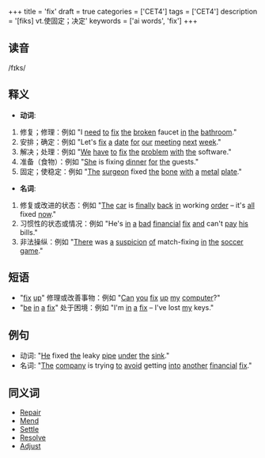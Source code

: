 +++
title = 'fix'
draft = true
categories = ['CET4']
tags = ['CET4']
description = '[fiks] vt.使固定；决定'
keywords = ['ai words', 'fix']
+++

## 读音
/fɪks/

## 释义
- **动词**:
1. 修复；修理：例如 "I [need](/zh/post/need/) [to](/zh/post/to/) [fix](/zh/post/fix/) [the](/zh/post/the/) [broken](/zh/post/broken/) faucet [in](/zh/post/in/) [the](/zh/post/the/) [bathroom](/zh/post/bathroom/)."
2. 安排；确定：例如 "Let's [fix](/zh/post/fix/) [a](/zh/post/a/) [date](/zh/post/date/) [for](/zh/post/for/) [our](/zh/post/our/) [meeting](/zh/post/meeting/) [next](/zh/post/next/) [week](/zh/post/week/)."
3. 解决；处理：例如 "[We](/zh/post/we/) [have](/zh/post/have/) [to](/zh/post/to/) [fix](/zh/post/fix/) [the](/zh/post/the/) [problem](/zh/post/problem/) [with](/zh/post/with/) [the](/zh/post/the/) software."
4. 准备（食物）：例如 "[She](/zh/post/she/) is fixing [dinner](/zh/post/dinner/) [for](/zh/post/for/) [the](/zh/post/the/) guests."
5. 固定；使稳定：例如 "[The](/zh/post/the/) [surgeon](/zh/post/surgeon/) fixed [the](/zh/post/the/) [bone](/zh/post/bone/) [with](/zh/post/with/) [a](/zh/post/a/) [metal](/zh/post/metal/) [plate](/zh/post/plate/)."

- **名词**:
1. 修复或改进的状态：例如 "[The](/zh/post/the/) [car](/zh/post/car/) is [finally](/zh/post/finally/) [back](/zh/post/back/) [in](/zh/post/in/) working [order](/zh/post/order/) – it's [all](/zh/post/all/) fixed [now](/zh/post/now/)."
2. 习惯性的状态或情况：例如 "He's [in](/zh/post/in/) [a](/zh/post/a/) [bad](/zh/post/bad/) [financial](/zh/post/financial/) [fix](/zh/post/fix/) [and](/zh/post/and/) can't [pay](/zh/post/pay/) [his](/zh/post/his/) bills."
3. 非法操纵：例如 "[There](/zh/post/there/) was [a](/zh/post/a/) [suspicion](/zh/post/suspicion/) [of](/zh/post/of/) match-fixing [in](/zh/post/in/) [the](/zh/post/the/) [soccer](/zh/post/soccer/) [game](/zh/post/game/)."

## 短语
- "[fix](/zh/post/fix/) [up](/zh/post/up/)" 修理或改善事物：例如 "[Can](/zh/post/can/) [you](/zh/post/you/) [fix](/zh/post/fix/) [up](/zh/post/up/) [my](/zh/post/my/) [computer](/zh/post/computer/)?"
- "[be](/zh/post/be/) [in](/zh/post/in/) [a](/zh/post/a/) [fix](/zh/post/fix/)" 处于困境：例如 "I'm [in](/zh/post/in/) [a](/zh/post/a/) [fix](/zh/post/fix/) – I've lost [my](/zh/post/my/) keys."

## 例句
- 动词: "[He](/zh/post/he/) fixed [the](/zh/post/the/) leaky [pipe](/zh/post/pipe/) [under](/zh/post/under/) [the](/zh/post/the/) [sink](/zh/post/sink/)."
- 名词: "[The](/zh/post/the/) [company](/zh/post/company/) is trying [to](/zh/post/to/) [avoid](/zh/post/avoid/) getting [into](/zh/post/into/) [another](/zh/post/another/) [financial](/zh/post/financial/) [fix](/zh/post/fix/)."

## 同义词
- [Repair](/zh/post/repair/)
- [Mend](/zh/post/mend/)
- [Settle](/zh/post/settle/)
- [Resolve](/zh/post/resolve/)
- [Adjust](/zh/post/adjust/)
